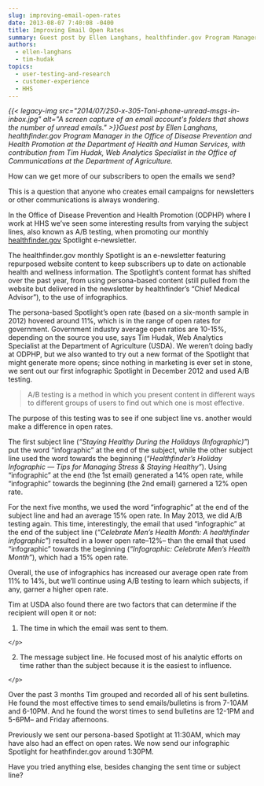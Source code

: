 ```yaml
---
slug: improving-email-open-rates
date: 2013-08-07 7:40:08 -0400
title: Improving Email Open Rates
summary: Guest post by Ellen Langhans, healthfinder.gov Program Manager in the Office of Disease Prevention and Health Promotion at the Department of Health and Human Services, with contribution from Tim Hudak, Web Analytics Specialist in the Office of
authors:
  - ellen-langhans
  - tim-hudak
topics:
  - user-testing-and-research
  - customer-experience
  - HHS
---
```


<p style="text-align: left;">
  <em>{{< legacy-img src="2014/07/250-x-305-Toni-phone-unread-msgs-in-inbox.jpg" alt="A screen capture of an email account's folders that shows the number of unread emails." >}}Guest post by Ellen Langhans, healthfinder.gov Program Manager in the Office of Disease Prevention and Health Promotion at the Department of Health and Human Services, with contribution from Tim Hudak, Web Analytics Specialist in the Office of Communications at the Department of Agriculture.</em>
</p>

<p>
  How can we get more of our subscribers to open the emails we send?
</p>

<p>
  This is a question that anyone who creates email campaigns for newsletters or other communications is always wondering.
</p>

<p>
  In the Office of Disease Prevention and Health Promotion (ODPHP) where I work at HHS we’ve seen some interesting results from varying the subject lines, also known as A/B testing, when promoting our monthly <a href="http://healthfinder.gov/" target="_blank">healthfinder.gov</a> Spotlight e-newsletter.
</p>

<p>
  The healthfinder.gov monthly Spotlight is an e-newsletter featuring repurposed website content to keep subscribers up to date on actionable health and wellness information. The Spotlight’s content format has shifted over the past year, from using persona-based content (still pulled from the website but delivered in the newsletter by healthfinder’s “Chief Medical Advisor”), to the use of infographics.
</p>

<p>
  The persona-based Spotlight’s open rate (based on a six-month sample in 2012) hovered around 11%, which is in the range of open rates for government. Government industry average open ratios are 10-15%, depending on the source you use, says Tim Hudak, Web Analytics Specialist at the Department of Agriculture (USDA). We weren’t doing badly at ODPHP, but we also wanted to try out a new format of the Spotlight that might generate more opens; since nothing in marketing is ever set in stone, we sent out our first infographic Spotlight in December 2012 and used A/B testing.
</p>

> <p>
>   A/B testing is a method in which you present content in different ways to different groups of users to find out which one is most effective.
> </p>

<p>
  The purpose of this testing was to see if one subject line vs. another would make a difference in open rates.
</p>

<p>
  The first subject line (<em>“Staying Healthy During the Holidays (Infographic)”</em>) put the word “infographic” at the end of the subject, while the other subject line used the word towards the beginning (“<em>Healthfinder&#8217;s Holiday Infographic &#8212; Tips for Managing Stress & Staying Healthy”</em>). Using “infographic” at the end (the 1st email) generated a 14% open rate, while “infographic” towards the beginning (the 2nd email) garnered a 12% open rate.
</p>

<p>
  For the next five months, we used the word “infographic” at the end of the subject line and had an average 15% open rate. In May 2013, we did A/B testing again. This time, interestingly, the email that used “infographic” at the end of the subject line (<em>“Celebrate Men&#8217;s Health Month: A healthfinder infographic”</em>) resulted in a lower open rate–12%– than the email that used “infographic” towards the beginning (<em>“Infographic: Celebrate Men&#8217;s Health Month”</em>), which had a 15% open rate.
</p>

<p>
  Overall, the use of infographics has increased our average open rate from 11% to 14%, but we’ll continue using A/B testing to learn which subjects, if any, garner a higher open rate.
</p>

<p>
  Tim at USDA also found there are two factors that can determine if the recipient will open it or not:
</p>

  1. <p>
      The time in which the email was sent to them.
    </p>

  2. <p>
      The message subject line.  He focused most of his analytic efforts on time rather than the subject because it is the easiest to influence.
    </p>

<p>
  Over the past 3 months Tim grouped and recorded all of his sent bulletins.  He found the most effective times to send emails/bulletins is from 7-10AM and 6-10PM.  And he found the worst times to send bulletins are 12-1PM and 5-6PM– and Friday afternoons.
</p>

<p>
  Previously we sent our persona-based Spotlight at 11:30AM, which may have also had an effect on open rates. We now send our infographic Spotlight for heathfinder.gov around 1:30PM.
</p>

<p>
  Have you tried anything else, besides changing the sent time or subject line?
</p>

<div>
</div>